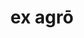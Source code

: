 ---
title: ex agrō
meaning: out of the field
ch: 6
di: (ablative singular)
pos: prepphrase
preposition: ex
noun: agrō
---